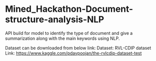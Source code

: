 # Mined_Hackathon-Document-structure-analysis-NLP
API build for model to identify the type of document and give a summarization along with the main keywords using NLP.

Dataset can be downloaded from below link:
Dataset: RVL-CDIP dataset
Link: https://www.kaggle.com/pdavpoojan/the-rvlcdip-dataset-test

